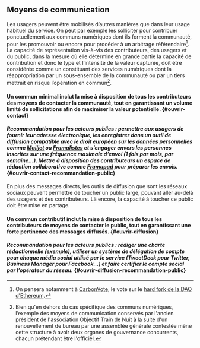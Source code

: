 ## Moyens de communication

Les usagers peuvent être mobilisés d’autres manières que dans leur usage habituel du service. On peut par exemple les solliciter pour contribuer ponctuellement aux communs numériques dont ils forment la communauté, pour les promouvoir ou encore pour procéder à un arbitrage référendaire[^19]. La capacité de représentation vis-à-vis des contributeurs, des usagers et du public, dans la mesure où elle détermine en grande partie la capacité de contribution et donc le type et l’intensité de la valeur capturée, doit être considérée comme un constituant des services numériques dont la réappropriation par un sous-ensemble de la communauté ou par un tiers mettrait en risque l’opération en commun[^20].

#### Un commun minimal inclut la mise à disposition de tous les contributeurs des moyens de contacter la communauté, tout en garantissant un volume limité de sollicitations afin de maximiser la valeur potentielle. {#ouvrir-contact}

#### _Recommandation pour les acteurs publics : permettre aux usagers de fournir leur adresse électronique, les enregistrer dans un outil de diffusion compatible avec le droit européen sur les données personnelles comme [Mailjet](https://www.mailjet.com) ou [Framalistes](https://framalistes.org) et s’engager envers les personnes inscrites sur une fréquence maximale d’envoi (1 fois par mois, par semaine…). Mettre à disposition des contributeurs un espace de rédaction collaborative comme [Framapad](https://framapad.org) pour préparer les envois._ {#ouvrir-contact-recommandation-public}

En plus des messages directs, les outils de diffusion que sont les réseaux sociaux peuvent permettre de toucher un public large, pouvant aller au-delà des usagers et des contributeurs. Là encore, la capacité à toucher ce public doit être mise en partage.

#### Un commun contributif inclut la mise à disposition de tous les contributeurs de moyens de contacter le public, tout en garantissant une forte pertinence des messages diffusés. {#ouvrir-diffusion}

#### _Recommandation pour les acteurs publics : rédiger une charte rédactionnelle ([exemple](https://github.com/betagouv/aides-jeunes/wiki/Notre-ton)), utiliser un système de délégation de compte pour chaque média social utilisé par le service (TweetDeck pour Twitter, Business Manager pour Facebook…) et faire certifier le compte social par l’opérateur du réseau._ {#ouvrir-diffusion-recommandation-public}

[^19]: On pensera notamment à [CarbonVote](http://v1.carbonvote.com), le vote sur le [hard fork de la DAO d’Ethereum](https://www.ethereum-france.com/le-hard-fork-the-dao-aura-bien-lieu-mode-demploi/).

[^20]: Bien qu'en dehors du cas spécifique des communs numériques, l’exemple des moyens de communication conservés par l'ancien président de l'association Objectif Train de Nuit à la suite d'un renouvellement de bureau par une assemblée générale contestée mène cette structure à avoir deux organes de gouvernance concurrents, chacun prétendant être l'officiel.
